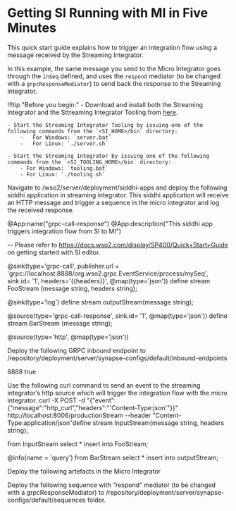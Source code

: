 # Getting SI Running with MI in Five Minutes

This quick start guide explains how to trigger an integration flow using a message received by the Streaming Integrator.

In this example, the same message you send to the Micro Integrator goes through the `inSeq` defined, and uses the `respond` mediator (to be changed with a `grpcResponseMediator`) to send back the response to the Streaming integrator.

!!!tip "Before you begin:"
    - Download and install both the Streaming Integrator and the Sttreaming Integrator Tooling from [here](Link).

    - Start the Streaming Integrator Tooling by issuing one of the following commands from the `<SI_HOME>/bin` directory:
        -   For Windows: `server.bat`
        -   For Linux: `./server.sh`

    - Start the Streaming Integrator by issuing one of the following commands from the `<SI_TOOLING_HOME>/bin` directory:
        - For Windows: `tooling.bat`
        - For Linux: `./tooling.sh`


Navigate to <SteamingIntegratorHome>/wso2/server/deployment/siddhi-apps and deploy the following siddhi application in streaming integrator. This siddhi application will receive an HTTP message and trigger a sequence in the micro integrator and log the received response.

@App:name("grpc-call-response")
@App:description("This siddhi app triggers integration flow from SI to MI")

-- Please refer to https://docs.wso2.com/display/SP400/Quick+Start+Guide on getting started with SI editor.

@sink(type='grpc-call', publisher.url = 'grpc://localhost:8888/org.wso2.grpc.EventService/process/mySeq', sink.id= '1', headers='{{headers}}', @map(type='json'))
define stream FooStream (message string, headers string);

@sink(type='log')
define stream outputStream(message string);

@source(type='grpc-call-response', sink.id= '1', @map(type='json'))
define stream BarStream (message string);

@source(type='http', @map(type='json'))

Deploy the following GRPC inbound endpoint to <MicroIntegratorHome>/repository/deployment/server/synapse-configs/default/inbound-endpoints
<?xml version="1.0" encoding="UTF-8"?>
<inboundEndpoint xmlns="http://ws.apache.org/ns/synapse"
                 name="GrpcInboundEndpoint"
                 sequence="inSeq"
                 onError="errSeq"
                 protocol="grpc"
                 suspend="false">
   <parameters>
      <parameter name="inbound.grpc.port">8888</parameter>
      <parameter name="payload.type">true</parameter>
   </parameters>
</inboundEndpoint>


Use the following curl command to send an event to the streaming integrator’s http source which will trigger the integration flow with the micro integrator.
curl -X POST -d "{\"event\":{\"message\":\"http_curl\",\"headers\":\"'Content-Type:json'\"}}" http://localhost:8006/productionStream --header "Content-Type:application/json"define stream InputStream(message string, headers string);

from InputStream
select *
insert into FooStream;

@info(name = 'query')
from BarStream
select *
insert into outputStream;

Deploy the following artefacts in the Micro Integrator

Deploy the following sequence with “respond” mediator (to be changed with a grpcResponseMediator) to <MicroIntegratorHome>/repository/deployment/server/synapse-configs/default/sequences folder.
<?xml version="1.0" encoding="UTF-8"?>
<sequence xmlns="http://ws.apache.org/ns/synapse" name="inSeq">
   <log level="full"/>
   <respond/>
</sequence>
